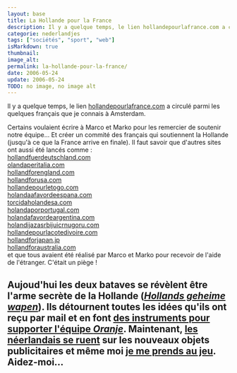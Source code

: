 ```yaml
---
layout: base
title: La Hollande pour la France
description: Il y a quelque temps, le lien hollandepourlafrance.com a circulé parmi les quelques français que je connais à Amsterdam.
categorie: nederlandjes
tags: ["sociétés", "sport", "web"]
isMarkdown: true
thumbnail: 
image_alt: 
permalink: la-hollande-pour-la-france/
date: 2006-05-24
update: 2006-05-24
TODO: no image, no image alt
---
```


Il y a quelque temps, le lien [hollandepourlafrance.com](http://www.hollandepourlafrance.com/) a circulé parmi les quelques français que je connais à Amsterdam.

Certains voulaient écrire à Marco et Marko pour les remercier de soutenir notre équipe... Et créer un commité des français qui soutiennent la Hollande (jusqu'à ce que la France arrive en finale). Il faut savoir que d'autres sites ont aussi été lancés comme :  
[hollandfuerdeutschland.com](http://www.hollandfuerdeutschland.com/)  
[olandaperitalia.com](http://www.olandaperitalia.com/)  
[hollandforengland.com](http://www.hollandforengland.com/)  
[hollandforusa.com](http://www.hollandforusa.com/)  
[hollandepourletogo.com](http://www.hollandepourletogo.com/)  
[holandaafavordeespana.com](http://www.holandaafavordeespana.com/)  
[torcidaholandesa.com](http://www.torcidaholandesa.com/)  
[holandaporportugal.com](http://www.holandaporportugal.com/)  
[holandafavordeargentina.com](http://www.holandafavordeargentina.com/)  
[holandijazasrbijuicrnugoru.com](http://www.holandijazasrbijuicrnugoru.com/)  
[hollandepourlacotedivoire.com](http://www.hollandepourlacotedivoire.com/)  
[hollandforjapan.jp](http://www.hollandforjapan.jp/)  
[hollandforaustralia.com](http://www.hollandforaustralia.com/)  
et que tous avaient été réalisé par Marco et Marko pour recevoir de l'aide de l'étranger. C'était un piège !

Aujoud'hui les deux bataves se révèlent être l'arme secrète de la Hollande (*[Hollands geheime wapen](http://blog.pointlogic.com/2006/05/21/marco-marko-hollands-secret-weapon/)*). Ils détournent toutes les idées qu'ils ont reçu par mail et en font [des instruments pour supporter l'équipe *Oranje*](http://blog.dirkschuetze.de/?p=321). Maintenant, [les néerlandais se ruent](http://www.marketingfacts.nl/berichten/20060503_holland_wird_weltmeister/) sur les nouveaux objets publicitaires et même moi [je me prends au jeu](http://www.xs4all.nl/~jlhkrans/Reine_2006/pages/DSCN1569.htm). Aidez-moi...
---